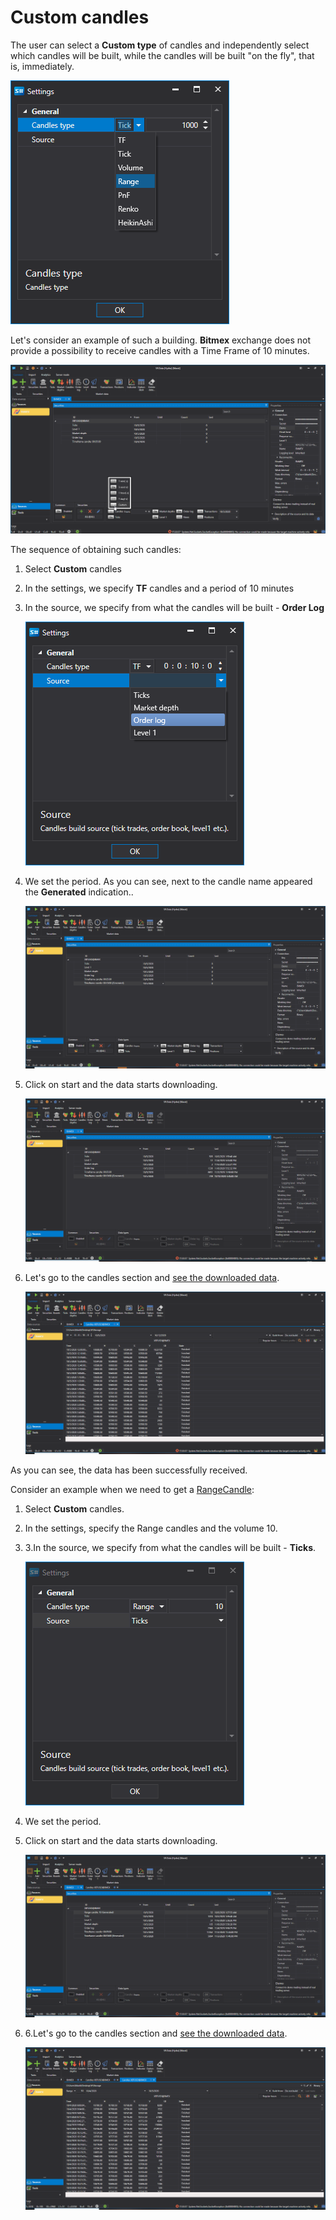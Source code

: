# Custom candles

The user can select a **Custom type** of candles and independently select which candles will be built, while the candles will be built "on the fly", that is, immediately.

![hydra type candle 00 00](../images/hydra_type_candle_00_00.png)

Let's consider an example of such a building. **Bitmex** exchange does not provide a possibility to receive candles with a Time Frame of 10 minutes.

![hydra type candle 00 01](../images/hydra_type_candle_00_01.png)

The sequence of obtaining such candles:

1. Select **Custom** candles
2. In the settings, we specify **TF** candles and a period of 10 minutes
3. In the source, we specify from what the candles will be built \- **Order Log**

   ![hydra type candle 00 02](../images/hydra_type_candle_00_02.png)
4. We set the period. As you can see, next to the candle name appeared the **Generated** indication..

   ![hydra type candle 00 03](../images/hydra_type_candle_00_03.png)
5. Click on start and the data starts downloading.

   ![hydra type candle 00 04](../images/hydra_type_candle_00_04.png)
6. Let's go to the candles section and [see the downloaded data](HydraViewingMarketData.md).

   ![hydra type candle 00 06](../images/hydra_type_candle_00_06.png)

As you can see, the data has been successfully received.

Consider an example when we need to get a [RangeCandle](xref:StockSharp.Algo.Candles.RangeCandle):

1. Select **Custom** candles.
2. In the settings, specify the Range candles and the volume 10.
3. 3.In the source, we specify from what the candles will be built \- **Ticks**.

   ![hydra type candle 00 07](../images/hydra_type_candle_00_07.png)
4. We set the period.
5. Click on start and the data starts downloading.

   ![hydra type candle 00 08](../images/hydra_type_candle_00_08.png)
6. 6.Let's go to the candles section and [see the downloaded data](HydraViewingMarketData.md).

   ![hydra type candle 00 09](../images/hydra_type_candle_00_09.png)
